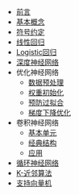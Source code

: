 * [前言](README)
* [基本概念](machine_learning/0_0_concept)
* [符号约定](machine_learning/0_1_notion)
* [线性回归](machine_learning/1_0_linear_regression)
* [Logistic回归](machine_learning/1_1_logistic_regression)
* [深度神经网络](machine_learning/1_2_nerual_network)
* 优化神经网络
  * [数据预处理](machine_learning/2_0_data_sets)
  * [权重初始化](machine_learning/2_1_weight_initialization)
  * [预防过拟合](machine_learning/2_2_regularization)
  * [梯度下降优化](machine_learning/2_3_gradient_descent_improving)
* 卷积神经网络
  * [基本单元](machine_learning/3_0_cnn_basic_unit)
  * [经典结构](machine_learning/3_1_cnn_classical_structure)
  * [应用](machine_learning/3_2_cnn_application)
* [循环神经网络]()
* [K-近邻算法](machine_learning/5_0_k_nearest_neighbor)
* [支持向量机]()
  